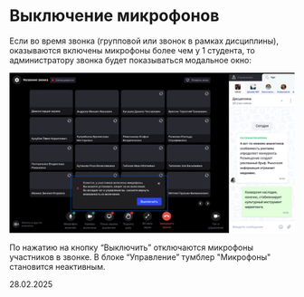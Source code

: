 # Выключение микрофонов

Если во время звонка (групповой или звонок в рамках дисциплины), оказываются включены микрофоны более чем у 1 студента, то администратору звонка будет показываться модальное окно:

![](<../../.gitbook/assets/image (358).png>)

По нажатию на кнопку “Выключить” отключаются микрофоны участников в звонке. В блоке “Управление” тумблер "Микрофоны" становится неактивным.

28.02.2025

